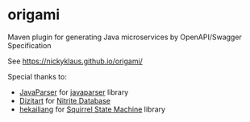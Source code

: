 # origami
Maven plugin for generating Java microservices by OpenAPI/Swagger Specification

See https://nickyklaus.github.io/origami/

Special thanks to:
- [JavaParser](https://javaparser.org) for [javaparser](https://github.com/javaparser/javaparser) library
- [Dizitart](https://www.dizitart.org/) for [Nitrite Database](https://github.com/nitrite/nitrite-java)
- [hekailiang](https://github.com/hekailiang) for [Squirrel State Machine](http://hekailiang.github.io/squirrel) library 
